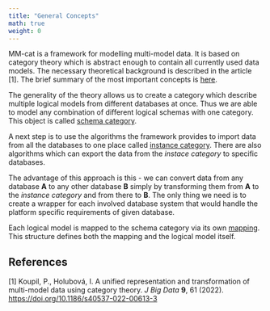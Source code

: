 ```yaml
---
title: "General Concepts"
math: true
weight: 0
---
```


MM-cat is a framework for modelling multi-model data. It is based on category theory which is abstract enough to contain all currently used data models. The necessary theoretical background is described in the article [1]. The brief summary of the most important concepts is [here](categoryTheory.md).

The generality of the theory allows us to create a category which describe multiple logical models from different databases at once. Thus we are able to model any combination of different logical schemas with one category. This object is called [schema category](schemaAndInstanceCategory.md#schema-category).

A next step is to use the algorithms the framework provides to import data from all the databases to one place called [instance category](schemaAndInstanceCategory.md#instance-category). There are also algorithms which can export the data from the *instace category* to specific databases.

The advantage of this approach is this - we can convert data from any database **A** to any other database **B** simply by transforming them from **A** to the *instance category* and from there to **B**. The only thing we need is to create a wrapper for each involved database system that would handle the platform specific requirements of given database.

Each logical model is mapped to the schema category via its own [mapping](mapping.md). This structure defines both the mapping and the logical model itself.

## References

[1] Koupil, P., Holubová, I. A unified representation and transformation of multi-model data using category theory. *J Big Data* **9**, 61 (2022). https://doi.org/10.1186/s40537-022-00613-3

